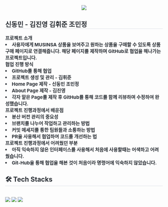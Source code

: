<div align= "center">
    <img src="https://capsule-render.vercel.app/api?type=waving&color=auto&height=120&text=KB%20IT's%20Your%20Life%205기%20전공%20D반%204팀&animation=&fontColor=000000&fontSize=50" />
    </div>
    <div style="text-align: left;"> 
    <h2 style="border-bottom: 1px solid #d8dee4; color: #282d33;"> 신동민 - 김진영 김휘준 조민정 </h2>  
    <div style="font-weight: 700; font-size: 15px; text-align: left; color: #282d33;"> 프로젝트 소개 <li> 사용자에게 MUSINSA 상품을 보여주고 원하는 상품을 구매할 수 있도록 상품 구매 페이지로 연결해줍니다.
          해당 페이지를 제작하며 GitHub로 협업을 해나가는 프로젝트입니다.</li>협업 진행 방식 <li> GitHub를 통해 협업</li><li>프로젝트 생성 및 관리 - 김휘준</li><li>Home Page 제작 - 신동민 조민정</li><li>About Page 제작 - 김진영<li>각자 맡은 Page를 제작 후 GitHub를 통해 코드를 함께 리뷰하며 수정하여 완성했습니다.</li></li>프로젝트 진행과정에서 배운점 <li> 분산 버전 관리의 중요성</li><li>브랜치를 나누어 작업하고 관리하는 방법</li><li>커밋 메세지를 통한 팀원들과 소통하는 방법</li><li>PR을 사용해서 협업하여 코드를 개선하는 법</li>프로젝트 진행과정에서 어려웠던 부분 <li> 아직 익숙하지 않은 인터페이스를 사용해서 처음에 사용할때는 어색하고 어려웠습니다. <li>Git-Hub을 통해 협업을 해본 것이 처음이라 명령어에 익숙하지 않았습니다.</li> </div> 
    </div>
    <div style="text-align: left;">
    <h2 style="border-bottom: 1px solid #d8dee4; color: #282d33;"> 🛠️ Tech Stacks </h2> <br> 
    <div style="margin: ; text-align: left;" "text-align: left;"> <img src="https://img.shields.io/badge/HTML5-E34F26?style=for-the-badge&logo=HTML5&logoColor=white">
          <img src="https://img.shields.io/badge/CSS3-1572B6?style=for-the-badge&logo=CSS3&logoColor=white">
          <img src="https://img.shields.io/badge/Javascript-F7DF1E?style=for-the-badge&logo=Javascript&logoColor=white">
          </div>
    </div>
    
